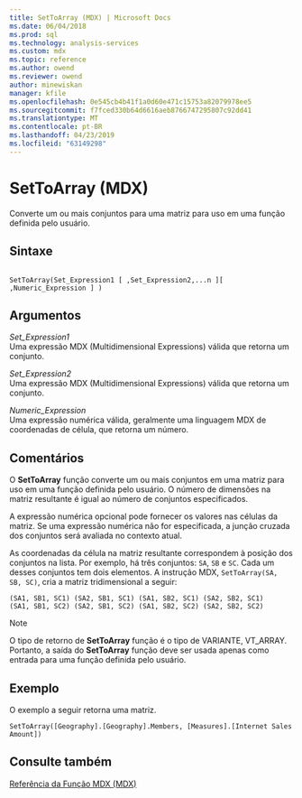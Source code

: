 ```yaml
---
title: SetToArray (MDX) | Microsoft Docs
ms.date: 06/04/2018
ms.prod: sql
ms.technology: analysis-services
ms.custom: mdx
ms.topic: reference
ms.author: owend
ms.reviewer: owend
author: minewiskan
manager: kfile
ms.openlocfilehash: 0e545cb4b41f1a0d60e471c15753a82079978ee5
ms.sourcegitcommit: f7fced330b64d6616aeb8766747295807c92dd41
ms.translationtype: MT
ms.contentlocale: pt-BR
ms.lasthandoff: 04/23/2019
ms.locfileid: "63149298"
---
```

# <a name="settoarray-mdx"></a>SetToArray (MDX)


  Converte um ou mais conjuntos para uma matriz para uso em uma função definida pelo usuário.  
  
## <a name="syntax"></a>Sintaxe  
  
```  
  
SetToArray(Set_Expression1 [ ,Set_Expression2,...n ][ ,Numeric_Expression ] )  
```  
  
## <a name="arguments"></a>Argumentos  
 *Set_Expression1*  
 Uma expressão MDX (Multidimensional Expressions) válida que retorna um conjunto.  
  
 *Set_Expression2*  
 Uma expressão MDX (Multidimensional Expressions) válida que retorna um conjunto.  
  
 *Numeric_Expression*  
 Uma expressão numérica válida, geralmente uma linguagem MDX de coordenadas de célula, que retorna um número.  
  
## <a name="remarks"></a>Comentários  
 O **SetToArray** função converte um ou mais conjuntos em uma matriz para uso em uma função definida pelo usuário. O número de dimensões na matriz resultante é igual ao número de conjuntos especificados.  
  
 A expressão numérica opcional pode fornecer os valores nas células da matriz. Se uma expressão numérica não for especificada, a junção cruzada dos conjuntos será avaliada no contexto atual.  
  
 As coordenadas da célula na matriz resultante correspondem à posição dos conjuntos na lista. Por exemplo, há três conjuntos: `SA`, `SB` e `SC`. Cada um desses conjuntos tem dois elementos. A instrução MDX, `SetToArray(SA, SB, SC)`, cria a matriz tridimensional a seguir:  
  
```  
(SA1, SB1, SC1) (SA2, SB1, SC1) (SA1, SB2, SC1) (SA2, SB2, SC1)   
(SA1, SB1, SC2) (SA2, SB1, SC2) (SA1, SB2, SC2) (SA2, SB2, SC2)   
```  
  
> [!NOTE]  
>  O tipo de retorno de **SetToArray** função é o tipo de VARIANTE, VT_ARRAY. Portanto, a saída do **SetToArray** função deve ser usada apenas como entrada para uma função definida pelo usuário.  
  
## <a name="example"></a>Exemplo  
 O exemplo a seguir retorna uma matriz.  
  
```  
SetToArray([Geography].[Geography].Members, [Measures].[Internet Sales Amount])  
```  
  
## <a name="see-also"></a>Consulte também  
 [Referência da Função MDX &#40;MDX&#41;](../mdx/mdx-function-reference-mdx.md)  
  
  
